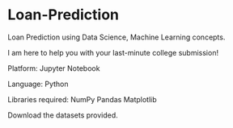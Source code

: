 # Loan-Prediction
Loan Prediction using Data Science, Machine Learning concepts.

I am here to help you with your last-minute college submission!

Platform: Jupyter Notebook

Language: Python

Libraries required:
NumPy
Pandas
Matplotlib

Download the datasets provided. 

